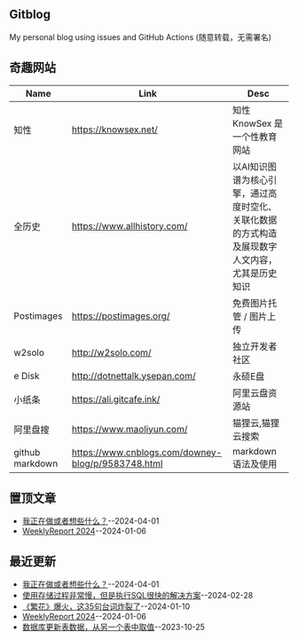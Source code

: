 ## Gitblog
My personal blog using issues and GitHub Actions (随意转载，无需署名)
## 奇趣网站
| Name | Link | Desc | 
 | ---- | ---- | ---- |
| 知性 | https://knowsex.net/ | 知性 KnowSex 是一个性教育网站 |
| 全历史 | https://www.allhistory.com/ | 以AI知识图谱为核心引擎，通过高度时空化、关联化数据的方式构造及展现数字人文内容，尤其是历史知识 |
| Postimages | https://postimages.org/ | 免费图片托管 / 图片上传 |
| w2solo | http://w2solo.com/ | 独立开发者社区 |
|  e Disk | http://dotnettalk.ysepan.com/ |  永硕E盘 |
|  小纸条  | https://ali.gitcafe.ink/ |  阿里云盘资源站 |
|  阿里盘搜 | https://www.maoliyun.com/ |  猫狸云,猫狸云搜索 |
|  github markdown | https://www.cnblogs.com/downey-blog/p/9583748.html |  markdown语法及使用 |
## 置顶文章
- [我正在做或者想些什么？](https://github.com/goohugo/myblog/issues/33)--2024-04-01
- [WeeklyReport 2024](https://github.com/goohugo/myblog/issues/30)--2024-01-06
## 最近更新
- [我正在做或者想些什么？](https://github.com/goohugo/myblog/issues/33)--2024-04-01
- [使用存储过程非常慢，但是执行SQL很快的解决方案](https://github.com/goohugo/myblog/issues/32)--2024-02-28
- [《繁花》爆火，这35句台词炸裂了](https://github.com/goohugo/myblog/issues/31)--2024-01-10
- [WeeklyReport 2024](https://github.com/goohugo/myblog/issues/30)--2024-01-06
- [数据库更新表数据，从另一个表中取值](https://github.com/goohugo/myblog/issues/29)--2023-10-25
